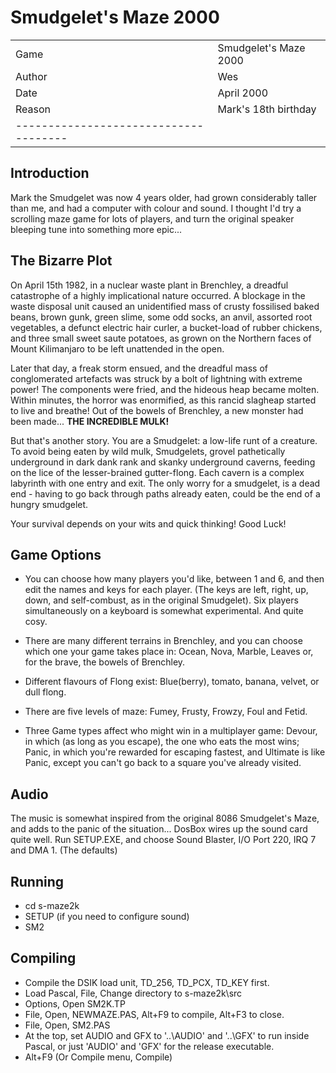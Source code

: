 # Smudgelet's Maze 2000

|             |                       |
|-------------|-----------------------|
| Game        | Smudgelet's Maze 2000 |
| Author      | Wes                   |
| Date        | April 2000            |
| Reason      | Mark's 18th birthday  |
|-------------------------------------|

## Introduction

Mark the Smudgelet was now 4 years older, had grown considerably taller 
than me, and had a computer with colour and sound. I thought I'd
try a scrolling maze game for lots of players, and turn the original
speaker bleeping tune into something more epic...

## The Bizarre Plot

On April 15th 1982, in a nuclear waste plant in Brenchley, a
dreadful catastrophe of a highly implicational nature occurred. A 
blockage in the waste disposal unit caused an unidentified mass 
of crusty fossilised baked beans, brown gunk, green slime, some
odd socks, an anvil, assorted root vegetables, a defunct electric 
hair curler, a bucket-load of rubber chickens, and three small
sweet saute potatoes, as grown on the Northern faces of Mount 
Kilimanjaro to be left unattended in the open.

Later that day, a freak storm ensued, and the dreadful mass 
of conglomerated artefacts was struck by a bolt of lightning with
extreme power! The components were fried, and the hideous heap became 
molten. Within minutes, the horror was enormified, as this rancid 
slagheap started to live and breathe! Out of the bowels of Brenchley, 
a new monster had been made... **THE INCREDIBLE MULK!**

But that's another story. You are a Smudgelet: a low-life runt of a 
creature. To avoid being eaten by wild mulk, Smudgelets, grovel 
pathetically underground in dark dank rank and skanky underground 
caverns, feeding on the lice of the lesser-brained gutter-flong. Each 
cavern is a complex labyrinth with one entry and exit. The only worry 
for a smudgelet, is a dead end - having to go back through paths 
already eaten, could be the end of a hungry smudgelet.

Your survival depends on your wits and quick thinking! Good Luck!

## Game Options

* You can choose how many players you'd like, between 1 and 6, and then edit
the names and keys for each player. (The keys are left, right, up, down, and 
self-combust, as in the original Smudgelet). Six players simultaneously on a
keyboard is somewhat experimental. And quite cosy.

* There are many different terrains in Brenchley, and you can choose which one
your game takes place in: Ocean, Nova, Marble, Leaves or, for the brave, the 
bowels of Brenchley.

* Different flavours of Flong exist: Blue(berry), tomato, banana, velvet, or 
dull flong. 

* There are five levels of maze: Fumey, Frusty, Frowzy, Foul and Fetid.

* Three Game types affect who might win in a multiplayer game: Devour, in which
(as long as you escape), the one who eats the most wins; Panic, in which 
you're rewarded for escaping fastest, and Ultimate is like Panic, except 
you can't go back to a square you've already visited. 

## Audio

The music is somewhat inspired from the original 8086 Smudgelet's Maze, and
adds to the panic of the situation... DosBox wires up the sound card quite 
well. Run SETUP.EXE, and choose Sound Blaster, I/O Port 220, IRQ 7 and DMA 1. 
(The defaults)

## Running

* cd s-maze2k
* SETUP (if you need to configure sound)
* SM2

## Compiling

* Compile the DSIK load unit, TD_256, TD_PCX, TD_KEY first.
* Load Pascal, File, Change directory to s-maze2k\src
* Options, Open SM2K.TP
* File, Open, NEWMAZE.PAS, Alt+F9 to compile, Alt+F3 to close.
* File, Open, SM2.PAS
* At the top, set AUDIO and GFX to '..\AUDIO\' and '..\GFX\' to run inside 
Pascal, or just 'AUDIO\' and 'GFX\' for the release executable.
* Alt+F9 (Or Compile menu, Compile)

